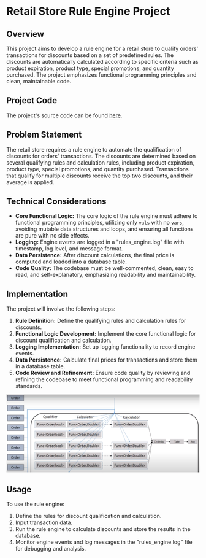 # Retail Store Rule Engine Project

## Overview
This project aims to develop a rule engine for a retail store to qualify orders' transactions for discounts based on a set of predefined rules. The discounts are automatically calculated according to specific criteria such as product expiration, product type, special promotions, and quantity purchased. The project emphasizes functional programming principles and clean, maintainable code.

## Project Code
The project's source code can be found [here](https://github.com/MarkSamuell/Retail-Rule-Engine-with-Scala/tree/master/src/main/scala).

## Problem Statement
The retail store requires a rule engine to automate the qualification of discounts for orders' transactions. The discounts are determined based on several qualifying rules and calculation rules, including product expiration, product type, special promotions, and quantity purchased. Transactions that qualify for multiple discounts receive the top two discounts, and their average is applied.

## Technical Considerations
- **Core Functional Logic:** The core logic of the rule engine must adhere to functional programming principles, utilizing only `vals` with no `vars`, avoiding mutable data structures and loops, and ensuring all functions are pure with no side effects.
- **Logging:** Engine events are logged in a "rules_engine.log" file with timestamp, log level, and message format.
- **Data Persistence:** After discount calculations, the final price is computed and loaded into a database table.
- **Code Quality:** The codebase must be well-commented, clean, easy to read, and self-explanatory, emphasizing readability and maintainability.

## Implementation
The project will involve the following steps:
1. **Rule Definition:** Define the qualifying rules and calculation rules for discounts.
2. **Functional Logic Development:** Implement the core functional logic for discount qualification and calculation.
3. **Logging Implementation:** Set up logging functionality to record engine events.
4. **Data Persistence:** Calculate final prices for transactions and store them in a database table.
5. **Code Review and Refinement:** Ensure code quality by reviewing and refining the codebase to meet functional programming and readability standards.

![alt text](process.PNG)


## Usage
To use the rule engine:
1. Define the rules for discount qualification and calculation.
2. Input transaction data.
3. Run the rule engine to calculate discounts and store the results in the database.
4. Monitor engine events and log messages in the "rules_engine.log" file for debugging and analysis.


